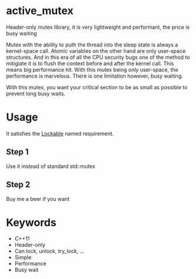 # active_mutex

Header-only mutex library, it is very lightweight and performant, the price is busy waiting

Mutex with the ability to puth the thread into the sleep state is always a kernel-space call. Atomic variables on the other hand are only user-space structures. And in this era of all the CPU security bugs one of the method to mitigiate it is to flush the context before and after the kernel call. This means big performance hit. With this mutex being only user-space, the performance is marvelous. There is one limitation however, busy waiting.

With this mutex, you want your critical section to be as small as possible to prevent long busy waits.

# Usage

It satisfies the [Lockable](https://en.cppreference.com/w/cpp/named_req/Lockable) named requirement.

## Step 1

Use it instead of standard std::mutex

## Step 2

Buy me a beer if you want

# Keywords

 - C++11
 - Header-only
 - Can lock, unlock, try_lock, ...
 - Simple
 - Performance
 - Busy wait
